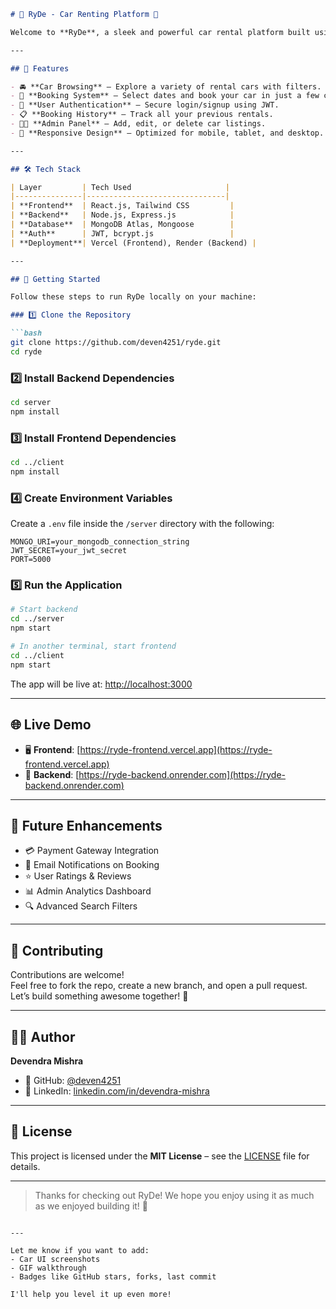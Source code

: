```markdown
# 🌟 RyDe - Car Renting Platform 🚗

Welcome to **RyDe**, a sleek and powerful car rental platform built using the **MERN Stack** (MongoDB, Express.js, React.js, and Node.js). From browsing to booking, RyDe provides a smooth and secure experience for both users and admins!

---

## 🚀 Features

- 🚘 **Car Browsing** – Explore a variety of rental cars with filters.
- 📅 **Booking System** – Select dates and book your car in just a few clicks.
- 🔐 **User Authentication** – Secure login/signup using JWT.
- 📋 **Booking History** – Track all your previous rentals.
- 🧑‍💼 **Admin Panel** – Add, edit, or delete car listings.
- 📱 **Responsive Design** – Optimized for mobile, tablet, and desktop.

---

## 🛠️ Tech Stack

| Layer         | Tech Used                     |
|---------------|-------------------------------|
| **Frontend**  | React.js, Tailwind CSS         |
| **Backend**   | Node.js, Express.js            |
| **Database**  | MongoDB Atlas, Mongoose        |
| **Auth**      | JWT, bcrypt.js                 |
| **Deployment**| Vercel (Frontend), Render (Backend) |

---

## 🎯 Getting Started

Follow these steps to run RyDe locally on your machine:

### 1️⃣ Clone the Repository

```bash
git clone https://github.com/deven4251/ryde.git
cd ryde
```

### 2️⃣ Install Backend Dependencies

```bash
cd server
npm install
```

### 3️⃣ Install Frontend Dependencies

```bash
cd ../client
npm install
```

### 4️⃣ Create Environment Variables

Create a `.env` file inside the `/server` directory with the following:

```env
MONGO_URI=your_mongodb_connection_string
JWT_SECRET=your_jwt_secret
PORT=5000
```

### 5️⃣ Run the Application

```bash
# Start backend
cd ../server
npm start

# In another terminal, start frontend
cd ../client
npm start
```

The app will be live at: [http://localhost:3000](http://localhost:3000)

---

## 🌐 Live Demo

- 🖥️ **Frontend**: [https://ryde-frontend.vercel.app](https://ryde-frontend.vercel.app)
- 🔗 **Backend**: [https://ryde-backend.onrender.com](https://ryde-backend.onrender.com)

---

## 🌟 Future Enhancements

- 💳 Payment Gateway Integration
- 📧 Email Notifications on Booking
- ⭐ User Ratings & Reviews
- 📊 Admin Analytics Dashboard
- 🔍 Advanced Search Filters

---

## 🤝 Contributing

Contributions are welcome!  
Feel free to fork the repo, create a new branch, and open a pull request. Let’s build something awesome together! 💪

---

## 👨‍💻 Author

**Devendra Mishra**

- 🔗 GitHub: [@deven4251](https://github.com/deven4251)  
- 💼 LinkedIn: [linkedin.com/in/devendra-mishra](https://linkedin.com/in/devendra-mishra)

---

## 📄 License

This project is licensed under the **MIT License** – see the [LICENSE](./LICENSE) file for details.

---

> Thanks for checking out RyDe! We hope you enjoy using it as much as we enjoyed building it! 🎉
```

---

Let me know if you want to add:
- Car UI screenshots
- GIF walkthrough
- Badges like GitHub stars, forks, last commit

I'll help you level it up even more!
